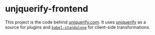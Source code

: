 # unjquerify-frontend

This project is the code behind [unjquerify.com](https://www.unjquerify.com). It uses [unjquerify](https://github.com/devbridie/unjquerify) as a source for plugins and [`babel-standalone`](https://github.com/babel/babel-standalone) for client-side transformations.
